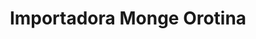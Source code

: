 ---
title: "Importadora Monge Orotina"
url: /orotina/importadora-monge-orotina/
shop: Elektronik
---